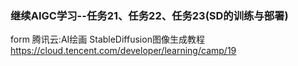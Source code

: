 ### 继续AIGC学习--任务21、任务22、任务23(SD的训练与部署)

form 腾讯云:AI绘画 StableDiffusion图像生成教程
https://cloud.tencent.com/developer/learning/camp/19